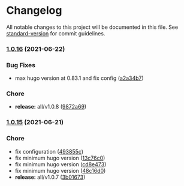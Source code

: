 # Changelog

All notable changes to this project will be documented in this file. See [standard-version](https://github.com/conventional-changelog/standard-version) for commit guidelines.

### [1.0.16](https://github.com/dnb-hugo/shortcodes/compare/youtube/v1.4.11...youtube/v1.0.16) (2021-06-22)


### Bug Fixes

* max hugo version at 0.83.1 and fix config ([a2a34b7](https://github.com/dnb-hugo/shortcodes/commit/a2a34b7bcdd85f62c556ab91270c3839705ae78d))


### Chore

* **release:** all/v1.0.8 ([9872a69](https://github.com/dnb-hugo/shortcodes/commit/9872a6988fbf0f8e0c27bf8ef19208b11c8b194e))

### [1.0.15](https://github.com/dnb-hugo/shortcodes/compare/youtube/v1.4.10...youtube/v1.0.15) (2021-06-21)


### Chore

* fix configuration ([493855c](https://github.com/dnb-hugo/shortcodes/commit/493855cb68704ca316b2abce40e961afdcde8906))
* fix minimum hugo version ([13c76c0](https://github.com/dnb-hugo/shortcodes/commit/13c76c08760cac6a916946c0fe4f4e1896eee9b2))
* fix minimum hugo version ([cd8e473](https://github.com/dnb-hugo/shortcodes/commit/cd8e47333b8052bb406913e29984d3337c25b0ea))
* fix minimum hugo version ([48c16d0](https://github.com/dnb-hugo/shortcodes/commit/48c16d0f78ef7866fdba841ed0544c1fbf3064f7))
* **release:** all/v1.0.7 ([3b01673](https://github.com/dnb-hugo/shortcodes/commit/3b01673933c12b91d53c5942408c8b65c4de1286))
